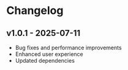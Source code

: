 # Changelog

## v1.0.1 - 2025-07-11

- Bug fixes and performance improvements
- Enhanced user experience
- Updated dependencies

